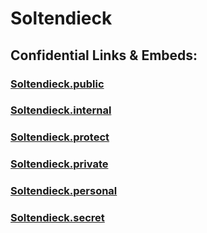 # Soltendieck 


## Confidential Links & Embeds: 

### [Soltendieck.public](/_public/\Earth\Continent\Europe\Europe~Central\Germany\Germany~West\Niedersachsen\counties~Niedersachsen\Uelzen\cities~Uelzen\Aue\boroughs~AueSoltendieck.public.md) 

### [Soltendieck.internal](/_internal/\Earth\Continent\Europe\Europe~Central\Germany\Germany~West\Niedersachsen\counties~Niedersachsen\Uelzen\cities~Uelzen\Aue\boroughs~AueSoltendieck.internal.md) 

### [Soltendieck.protect](/_protect/\Earth\Continent\Europe\Europe~Central\Germany\Germany~West\Niedersachsen\counties~Niedersachsen\Uelzen\cities~Uelzen\Aue\boroughs~AueSoltendieck.protect.md) 

### [Soltendieck.private](/_private/\Earth\Continent\Europe\Europe~Central\Germany\Germany~West\Niedersachsen\counties~Niedersachsen\Uelzen\cities~Uelzen\Aue\boroughs~AueSoltendieck.private.md) 

### [Soltendieck.personal](/_personal/\Earth\Continent\Europe\Europe~Central\Germany\Germany~West\Niedersachsen\counties~Niedersachsen\Uelzen\cities~Uelzen\Aue\boroughs~AueSoltendieck.personal.md) 

### [Soltendieck.secret](/_secret/\Earth\Continent\Europe\Europe~Central\Germany\Germany~West\Niedersachsen\counties~Niedersachsen\Uelzen\cities~Uelzen\Aue\boroughs~AueSoltendieck.secret.md)

